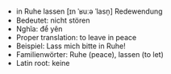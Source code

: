 - in Ruhe lassen	[ɪn ˈʁuːə ˈlasn̩]	Redewendung
- Bedeutet: nicht stören
- Nghĩa: để yên
- Proper translation: to leave in peace
- Beispiel: Lass mich bitte in Ruhe!
- Familienwörter: Ruhe (peace), lassen (to let)	
- Latin root: keine